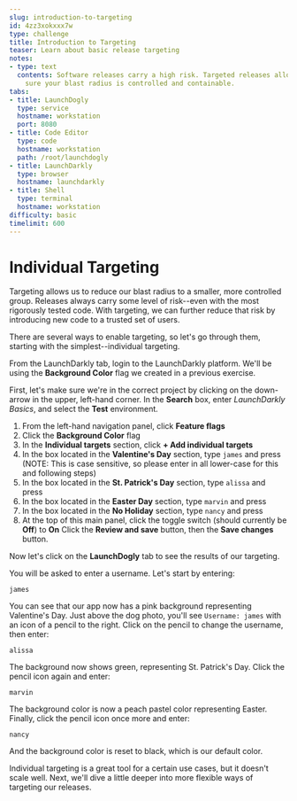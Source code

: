 ```yaml
---
slug: introduction-to-targeting
id: 4zz3xokxxx7w
type: challenge
title: Introduction to Targeting
teaser: Learn about basic release targeting
notes:
- type: text
  contents: Software releases carry a high risk. Targeted releases allow you to make
    sure your blast radius is controlled and containable.
tabs:
- title: LaunchDogly
  type: service
  hostname: workstation
  port: 8080
- title: Code Editor
  type: code
  hostname: workstation
  path: /root/launchdogly
- title: LaunchDarkly
  type: browser
  hostname: launchdarkly
- title: Shell
  type: terminal
  hostname: workstation
difficulty: basic
timelimit: 600
---
```


# Individual Targeting

Targeting allows us to reduce our blast radius to a smaller, more controlled group. Releases always carry some level of risk--even with the most rigorously tested code. With targeting, we can further reduce that risk by introducing new code to a trusted set of users.

There are several ways to enable targeting, so let's go through them, starting with the simplest--individual targeting.

From the LaunchDarkly tab, login to the LaunchDarkly platform. We'll be using the **Background Color** flag we created in a previous exercise.

First, let's make sure we're in the correct project by clicking on the down-arrow in the upper, left-hand corner. In the **Search** box, enter *LaunchDarkly Basics*, and select the **Test** environment.

1. From the left-hand navigation panel, click **Feature flags**
1. Click the **Background Color** flag
1. In the **Individual targets** section, click **+ Add individual targets**
1. In the box located in the **Valentine's Day** section, type `james` and press *<ENTER>* (NOTE: This is case sensitive, so please enter in all lower-case for this and following steps)
1. In the box located in the **St. Patrick's Day** section, type `alissa` and press *<ENTER>*
1. In the box located in the **Easter Day** section, type `marvin` and press *<ENTER>*
1. In the box located in the **No Holiday** section, type `nancy` and press *<ENTER>*
1. At the top of this main panel, click the toggle switch (should currently be **Off**) to **On**
Click the **Review and save** button, then the **Save changes** button.

Now let's click on the **LaunchDogly** tab to see the results of our targeting.

You will be asked to enter a username. Let's start by entering:
```
james
```

You can see that our app now has a pink background representing Valentine's Day. Just above the dog photo, you'll see `Username: james` with an icon of a pencil to the right. Click on the pencil to change the username, then enter:
```
alissa
```

The background now shows green, representing St. Patrick's Day. Click the pencil icon again and enter:
```
marvin
```

The background color is now a peach pastel color representing Easter. Finally, click the pencil icon once more and enter:
```
nancy
```

And the background color is reset to black, which is our default color.

Individual targeting is a great tool for a certain use cases, but it doesn't scale well. Next, we'll dive a little deeper into more flexible ways of targeting our releases.